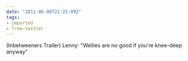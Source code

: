 ```yaml
---
date: "2011-06-08T21:25:09Z"
tags:
- imported
- from-twitter
---
```

\(Inbetweeners Trailer\) Lenny: "Wellies are no good if you're knee-deep anyway"
